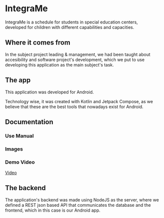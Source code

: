 # IntegraMe
IntegraMe is a schedule for students in special education centers, developed for children with
different capabilities and capacities.

## Where it comes from
In the subject project leading & management, we had been taught about accesibility and software project's
development, which we put to use developing this application as the main subject's task.


## The app
This application was developed for Android. 

Technology wise, it was created with Kotlin and Jetpack Compose, as we believe that these are the best
tools that nowadays exist for Android.


## Documentation
### Use Manual

### Images

### Demo Video
[Video](https://drive.google.com/file/d/1_YsjN3gcTFMF-7AKU8YTBJ_OMu0nzLfL/view?usp=sharing "IntegraMe Demo")

## The backend
The application's backend was made using NodeJS as the server, where we defined a REST json based
API that communicates the database and the frontend, which in this case is our Android app.
